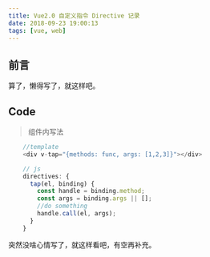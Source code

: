 ```yaml
---
title: Vue2.0 自定义指令 Directive 记录
date: 2018-09-23 19:00:13
tags: [vue, web]
---
```


## 前言
算了，懒得写了，就这样吧。


## Code

> 组件内写法

```javascript
    //template
    <div v-tap="{methods: func, args: [1,2,3]}"></div>

    // js
    directives: {
      tap(el, binding) {
        const handle = binding.method;
        const args = binding.args || [];
        //do something
        handle.call(el, args);
      }
    }
```

突然没啥心情写了，就这样看吧，有空再补充。